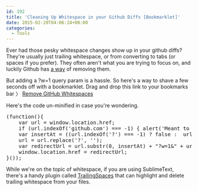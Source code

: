 ```yaml
---
id: 192
title: 'Cleaning Up Whitespace in your Github Diffs [Bookmarklet]'
date: 2015-02-20T04:06:24+00:00
categories:
  - Tools
---
```

Ever had those pesky whitespace changes show up in your github diffs? They're usually just trailing whitespace, or from converting to tabs (or spaces if you prefer). They often aren't what you are trying to focus on, and luckily Github has [a way](https://github.com/blog/967-github-secrets "GitHub Secrets") of removing them.

But adding a <span class="lang:default decode:true  crayon-inline">?w=1</span> query param is a hassle. So here's a way to shave a few seconds off with a bookmarklet. Drag and drop this link to your bookmarks bar 〉 [Remove GitHub Whitespaces](javascript:(function()%7B(function()%7Bvar%20url%20%3D%20window.location.href%3Bif%20(url.indexOf('github.com')%20%3D%3D%3D%20-1)%20%7B%20alert('Meant%20to%20be%20used%20on%20github.com')%3B%20return%3B%20%7Dvar%20insertAt%20%3D%20((url.indexOf('%3F')%20%3D%3D%3D%20-1)%20%3F%20false%20%3A%20%20url.indexOf('%3F'))%20%7C%7C%20((url.indexOf('%23')%20%3D%3D%3D%20-1)%20%3F%20false%20%3A%20%20url.indexOf('%23'))%20%7C%7C%20(url.length)%3Burl%20%3D%20url.replace('%3F'%2C%20'')%3Bvar%20redirectUrl%20%3D%20url.substr(0%2C%20insertAt)%20%2B%20%22%3Fw%3D1%26%22%20%2B%20url.substr(insertAt%2C%20url.length)%3Bwindow.location.href%20%3D%20redirectUrl%3B%7D())%7D)())

Here's the code un-minified in case you're wondering.

<pre class="lang:js decode:true " >(function(){
	var url = window.location.href;
	if (url.indexOf('github.com') === -1) { alert('Meant to be used on github.com'); return; }
	var insertAt = ((url.indexOf('?') === -1) ? false :  url.indexOf('?')) || ((url.indexOf('#') === -1) ? false :  url.indexOf('#')) || (url.length);
	url = url.replace('?', '');
	var redirectUrl = url.substr(0, insertAt) + "?w=1&" + url.substr(insertAt, url.length);
	window.location.href = redirectUrl;
}());</pre>

While we're on the topic of whitespace, if you are using SublimeText, there's a handy plugin called [TrailingSpaces](https://github.com/SublimeText/TrailingSpaces "TrailingSpaces") that can highlight and delete trailing whitespace from your files.